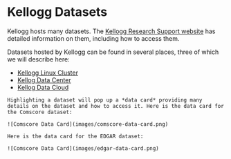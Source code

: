 # Kellogg Datasets

Kellogg hosts many datasets. The [Kellogg Research Support website](https://www.kellogg.northwestern.edu/research-support/dataset.aspx) has detailed information on them, including how to access them. 

Datasets hosted by Kellogg can be found in several places, three of which we will describe here:

* [Kellogg Linux Cluster](https://www.kellogg.northwestern.edu/research-support/computing/kellogg-linux-cluster.aspx)
* [Kellog Data Center](https://www.kellogg.northwestern.edu/research-support/computing/kellogg-data-center.aspx)
* [Kellog Data Cloud](https://nu-sso.awsapps.com/start/#/)

```{admonition} Data Card for Comscore (KDC)
Highlighting a dataset will pop up a *data card* providing many details on the dataset and how to access it. Here is the data card for the Comscore dataset:

![Comscore Data Card](images/comscore-data-card.png)
```

```{Admonition} Data Card for EDGAR (KLC)
Here is the data card for the EDGAR dataset:

![Comscore Data Card](images/edgar-data-card.png)
```

